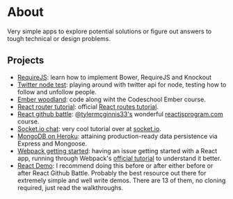 # About

Very simple apps to explore potential solutions or figure out answers to tough technical or design problems.

## Projects

* [RequireJS](/require-js-hello-world): learn how to implement Bower, RequireJS and Knockout
* [Twitter node test](/twitter-node-test): playing around with twitter api for node, testing how to follow and unfollow people.
* [Ember woodland](/ember-woodland): code along wiht the Codeschool Ember course.
* [React router tutorial](/react-router-tutorial): official [React routes tutorial](https://github.com/reactjs/react-router-tutorial/blob/start/lessons/01-setting-up.md).
* [React github battle](/react-github-battle): [@tylermcginnis33's](https://twitter.com/tylermcginnis33) wonderful [reactjsprogram.com](http://www.reactjsprogram.com/) course.
* [Socket.io chat](/socket-io-chat): very cool tutorial over at [socket.io](http://socket.io/get-started/chat/).
* [MongoDB on Heroku](/mongo-express-test): attaining production-ready data persistence via Express and Mongoose.
* [Webpack getting started](/webpack-getting-started): having an issue getting started with a React app, running through Webpack's [official tutorial](https://webpack.github.io/docs/tutorials/getting-started/) to understand it better.
* [React Demo](/react-demos): I recommend doing this before or after either before or after React Github Battle. Probably the best resource out there for extremely simple and well write demos. There are 13 of them, no cloning required, just read the walkthroughs.
